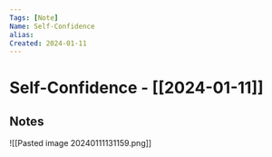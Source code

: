 ```yaml
---
Tags: [Note]
Name: Self-Confidence
alias: 
Created: 2024-01-11
---
```

# Self-Confidence - [[2024-01-11]]
## Notes
![[Pasted image 20240111131159.png]]